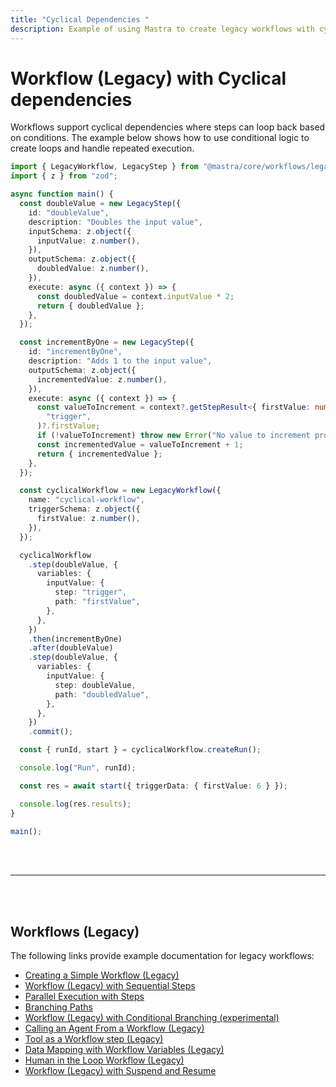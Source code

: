 ```yaml
---
title: "Cyclical Dependencies "
description: Example of using Mastra to create legacy workflows with cyclical dependencies and conditional loops.
---
```



# Workflow (Legacy) with Cyclical dependencies

Workflows support cyclical dependencies where steps can loop back based on conditions. The example below shows how to use conditional logic to create loops and handle repeated execution.

```ts showLineNumbers copy
import { LegacyWorkflow, LegacyStep } from "@mastra/core/workflows/legacy";
import { z } from "zod";

async function main() {
  const doubleValue = new LegacyStep({
    id: "doubleValue",
    description: "Doubles the input value",
    inputSchema: z.object({
      inputValue: z.number(),
    }),
    outputSchema: z.object({
      doubledValue: z.number(),
    }),
    execute: async ({ context }) => {
      const doubledValue = context.inputValue * 2;
      return { doubledValue };
    },
  });

  const incrementByOne = new LegacyStep({
    id: "incrementByOne",
    description: "Adds 1 to the input value",
    outputSchema: z.object({
      incrementedValue: z.number(),
    }),
    execute: async ({ context }) => {
      const valueToIncrement = context?.getStepResult<{ firstValue: number }>(
        "trigger",
      )?.firstValue;
      if (!valueToIncrement) throw new Error("No value to increment provided");
      const incrementedValue = valueToIncrement + 1;
      return { incrementedValue };
    },
  });

  const cyclicalWorkflow = new LegacyWorkflow({
    name: "cyclical-workflow",
    triggerSchema: z.object({
      firstValue: z.number(),
    }),
  });

  cyclicalWorkflow
    .step(doubleValue, {
      variables: {
        inputValue: {
          step: "trigger",
          path: "firstValue",
        },
      },
    })
    .then(incrementByOne)
    .after(doubleValue)
    .step(doubleValue, {
      variables: {
        inputValue: {
          step: doubleValue,
          path: "doubledValue",
        },
      },
    })
    .commit();

  const { runId, start } = cyclicalWorkflow.createRun();

  console.log("Run", runId);

  const res = await start({ triggerData: { firstValue: 6 } });

  console.log(res.results);
}

main();
```

<br />
<br />
<hr className="dark:border-[#404040] border-gray-300" />
<br />
<br />
<GithubLink
  link={
    "https://github.com/mastra-ai/mastra/blob/main/examples/basics/workflows-legacy/workflow-with-cyclical-deps"
  }
/>

## Workflows (Legacy)

The following links provide example documentation for legacy workflows:

- [Creating a Simple Workflow (Legacy)](/examples/workflows_legacy/creating-a-workflow)
- [Workflow (Legacy) with Sequential Steps](/examples/workflows_legacy/sequential-steps)
- [Parallel Execution with Steps](/examples/workflows_legacy/parallel-steps)
- [Branching Paths](/examples/workflows_legacy/branching-paths)
- [Workflow (Legacy) with Conditional Branching (experimental)](/examples/workflows_legacy/conditional-branching)
- [Calling an Agent From a Workflow (Legacy)](/examples/workflows_legacy/calling-agent)
- [Tool as a Workflow step (Legacy)](/examples/workflows_legacy/using-a-tool-as-a-step)
- [Data Mapping with Workflow Variables (Legacy)](/examples/workflows_legacy/workflow-variables)
- [Human in the Loop Workflow (Legacy)](/examples/workflows_legacy/human-in-the-loop)
- [Workflow (Legacy) with Suspend and Resume](/examples/workflows_legacy/suspend-and-resume)
